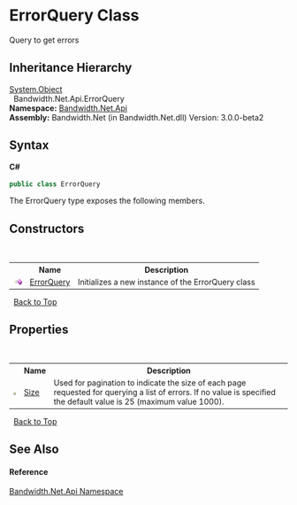 ﻿# ErrorQuery Class
 

Query to get errors


## Inheritance Hierarchy
<a href="http://msdn2.microsoft.com/en-us/library/e5kfa45b" target="_blank">System.Object</a><br />&nbsp;&nbsp;Bandwidth.Net.Api.ErrorQuery<br />
**Namespace:**&nbsp;<a href ="N_Bandwidth_Net_Api.md">Bandwidth.Net.Api</a><br />**Assembly:**&nbsp;Bandwidth.Net (in Bandwidth.Net.dll) Version: 3.0.0-beta2

## Syntax

**C#**<br />
``` C#
public class ErrorQuery
```

The ErrorQuery type exposes the following members.


## Constructors
&nbsp;<table><tr><th></th><th>Name</th><th>Description</th></tr><tr><td>![Public method](media/pubmethod.gif "Public method")</td><td><a href ="M_Bandwidth_Net_Api_ErrorQuery__ctor.md">ErrorQuery</a></td><td>
Initializes a new instance of the ErrorQuery class</td></tr></table>&nbsp;
<a href="#errorquery-class">Back to Top</a>

## Properties
&nbsp;<table><tr><th></th><th>Name</th><th>Description</th></tr><tr><td>![Public property](media/pubproperty.gif "Public property")</td><td><a href ="P_Bandwidth_Net_Api_ErrorQuery_Size.md">Size</a></td><td>
Used for pagination to indicate the size of each page requested for querying a list of errors. If no value is specified the default value is 25 (maximum value 1000).</td></tr></table>&nbsp;
<a href="#errorquery-class">Back to Top</a>

## See Also


#### Reference
<a href ="N_Bandwidth_Net_Api.md">Bandwidth.Net.Api Namespace</a><br />